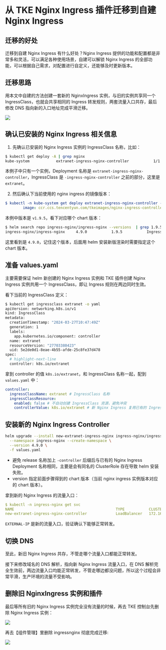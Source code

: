 # 从 TKE Nginx Ingress 插件迁移到自建 Nginx Ingress

## 迁移的好处

迁移到自建 Nginx Ingress 有什么好处？Nginx Ingress 提供的功能和配置都是非常多和灵活，可以满足各种使用场景，自建可以解锁 Nginx Ingress 的全部功能，可以根据自己需求，对配置进行自定义，还能够及时更新版本。

## 迁移思路

用本文中自建的方法创建一套新的 NginxIngress 实例，与旧的实例共享同一个 IngressClass，也就会共享相同的 Ingress 转发规则，两套流量入口共存，最后修改 DNS 指向新的入口地址完成平滑迁移。

![](https://image-host-1251893006.cos.ap-chengdu.myqcloud.com/2024%2F04%2F01%2F20240401143927.png)

## 确认已安装的 Nginx Ingress 相关信息

1. 先确认已安装的 Nginx Ingress 实例的 IngressClass 名称，比如：

```bash
$ kubectl get deploy -A | grep nginx
kube-system            extranet-ingress-nginx-controller           1/1     1            1           216d
```

本例子中只有一个实例，Deployment 名称是 `extranet-ingress-nginx-controller`，IngressClass 是 `-ingress-nginx-controller` 之前的部分，这里是 `extranet`。

2. 然后确认下当前使用的 nginx ingress 的镜像版本：

```yaml
$ kubectl -n kube-system get deploy extranet-ingress-nginx-controller -o yaml | grep image:
        image: ccr.ccs.tencentyun.com/tkeimages/nginx-ingress-controller:v1.9.5
```

本例中版本是 `v1.9.5`，看下对应哪个 chart 版本：

```bash
$ helm search repo ingress-nginx/ingress-nginx --versions  | grep 1.9.5
ingress-nginx/ingress-nginx     4.9.0           1.9.5           Ingress controller for Kubernetes using NGINX a...
```

这里看到是 `4.9.0`，记住这个版本，后面用 helm 安装新版渲染时需要指定这个 chart 版本。

## 准备 values.yaml

主要需要保证 helm 新创建的 Nginx Ingress 实例和 TKE 插件创建 Nginx Ingress 实例共用一个 IngressClass，即让 Ingress 规则在两边同时生效。

看下当前的 IngressClass 定义：

```bash
$ kubectl get ingressclass extranet -o yaml
apiVersion: networking.k8s.io/v1
kind: IngressClass
metadata:
  creationTimestamp: "2024-03-27T10:47:49Z"
  generation: 1
  labels:
    app.kubernetes.io/component: controller
  name: extranet
  resourceVersion: "27703380423"
  uid: 5e2de0d1-8eae-4b55-afde-25c8fe37d478
spec:
  # highlight-next-line
  controller: k8s.io/extranet
```

拿到 controller 的值 `k8s.io/extranet`，和 IngressClass 名称一起，配到 `values.yaml` 中：

```yaml
controller:
  ingressClassName: extranet # IngressClass 名称
  ingressClassResource:
    enabled: false # 不自动创建 IngressClass 资源，避免冲突
    controllerValue: k8s.io/extranet # 新 Nginx Ingress 复用已有的 IngressClass
```

## 安装新的 Nginx Ingress Controller

```bash
helm upgrade --install new-extranet-ingress-nginx ingress-nginx/ingress-nginx \
  --namespace ingress-nginx --create-namespace \
  --version 4.9.0 \
  -f values.yaml
```

* 避免 release 名称加上 `-controller`  后缀后与已有的 Nginx Ingress Deployment 名称相同，主要是会有同名的 ClusterRole 存在导致 helm 安装失败。
* version 指定前面步骤得到的 chart 版本（当前 nginx ingress 实例版本对应的 chart 版本）。

拿到新的 Nginx Ingress 的流量入口：

```yaml
$ kubectl -n ingress-nginx get svc
NAME                                              TYPE           CLUSTER-IP       EXTERNAL-IP      PORT(S)                      AGE
new-extranet-ingress-nginx-controller             LoadBalancer   172.16.165.100   43.136.214.239   80:31507/TCP,443:31116/TCP   9m37s
```

`EXTERNAL-IP` 是新的流量入口，验证确认下能够正常转发。

## 切换 DNS

至此，新旧 Nginx Ingress 共存，不管走哪个流量入口都能正常转发。

接下来修改域名的 DNS 解析，指向新 Nginx Ingress 流量入口，在 DNS 解析完全生效前，两边流量入口均能正常转发，不管走哪边都没问题，所以这个过程会非常平滑，生产环境的流量不受影响。

## 删除旧 NginxIngress 实例和插件

最后等所有旧的 Nginx Ingress 实例完全没有流量的时候，再去 TKE 控制台先删除 Nginx Ingress 实例：

![](https://image-host-1251893006.cos.ap-chengdu.myqcloud.com/2024%2F03%2F28%2F20240328105512.png)

再去【组件管理】里删除 ingressnginx 彻底完成迁移:

![](https://image-host-1251893006.cos.ap-chengdu.myqcloud.com/2024%2F03%2F28%2F20240328104308.png)

